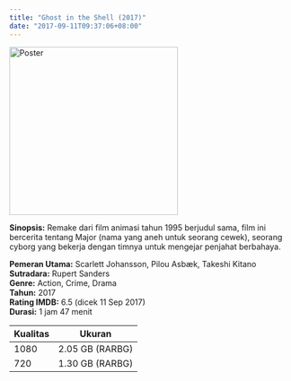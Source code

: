 ```yaml
---
title: "Ghost in the Shell (2017)"
date: "2017-09-11T09:37:06+08:00"
---
```


<img src="/img/poster/film-ghost-in-the-shell-2017.jpg" alt="Poster" style="width: 300px;"/>

**Sinopsis:** Remake dari film animasi tahun 1995 berjudul sama, film ini bercerita tentang Major (nama yang aneh untuk seorang cewek), seorang cyborg yang bekerja dengan timnya untuk mengejar penjahat berbahaya.

**Pemeran Utama:** Scarlett Johansson, Pilou Asbæk, Takeshi Kitano  
**Sutradara:** Rupert Sanders  
**Genre:** Action, Crime, Drama  
**Tahun:** 2017  
**Rating IMDB:** 6.5 (dicek 11 Sep 2017)  
**Durasi:** 1 jam 47 menit

Kualitas | Ukuran
-------- | ------
1080     | 2.05 GB (RARBG)
720      | 1.30 GB (RARBG)